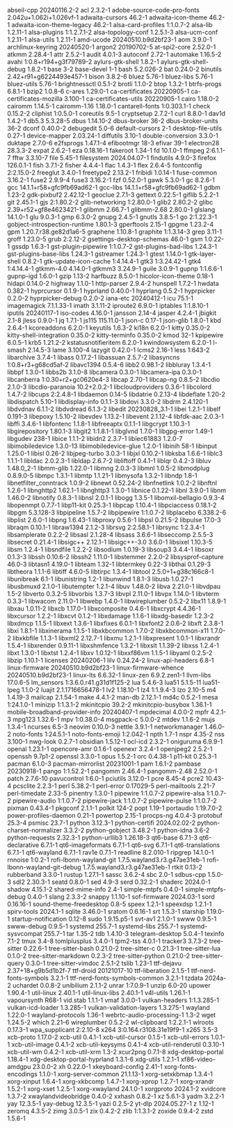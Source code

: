 abseil-cpp 20240116.2-2
acl 2.3.2-1
adobe-source-code-pro-fonts 2.042u+1.062i+1.026vf-1
adwaita-cursors 46.2-1
adwaita-icon-theme 46.2-1
adwaita-icon-theme-legacy 46.2-1
alsa-card-profiles 1:1.0.7-2
alsa-lib 1.2.11-1
alsa-plugins 1:1.2.7.1-2
alsa-topology-conf 1.2.5.1-3
alsa-ucm-conf 1.2.11-1
alsa-utils 1.2.11-1
amd-ucode 20240510.b9d2bf23-1
aom 3.9.0-1
archlinux-keyring 20240520-1
argon2 20190702-5
at-spi2-core 2.52.0-1
atkmm 2.28.4-1
attr 2.5.2-1
audit 4.0.1-3
autoconf 2.72-1
automake 1.16.5-2
avahi 1:0.8+r194+g3f79789-2
aylurs-gtk-shell 1.8.2-1
aylurs-gtk-shell-debug 1.8.2-1
base 3-2
base-devel 1-1
bash 5.2.026-2
bat 0.24.0-2
binutils 2.42+r91+g6224493e457-1
bison 3.8.2-6
bluez 5.76-1
bluez-libs 5.76-1
bluez-utils 5.76-1
brightnessctl 0.5.1-2
brotli 1.1.0-2
btop 1.3.2-1
btrfs-progs 6.8.1-1
bzip2 1.0.8-6
c-ares 1.29.0-1
ca-certificates 20220905-1
ca-certificates-mozilla 3.100-1
ca-certificates-utils 20220905-1
cairo 1.18.0-2
cairomm 1.14.5-1
cairomm-1.16 1.18.0-1
cantarell-fonts 1:0.303.1-1
check 0.15.2-2
cliphist 1:0.5.0-1
coreutils 9.5-1
cryptsetup 2.7.2-1
curl 8.8.0-1
dav1d 1.4.2-1
db5.3 5.3.28-5
dbus 1.14.10-2
dbus-broker 36-2
dbus-broker-units 36-2
dconf 0.40.0-2
debugedit 5.0-6
default-cursors 2-1
desktop-file-utils 0.27-1
device-mapper 2.03.24-1
diffutils 3.10-1
double-conversion 3.3.0-1
duktape 2.7.0-6
e2fsprogs 1.47.1-4
efibootmgr 18-3
efivar 39-1
electron28 28.3.3-2
expat 2.6.2-1
eza 0.18.16-1
fakeroot 1.34-1
fd 10.1.0-1
ffmpeg 2:6.1.1-7
fftw 3.3.10-7
file 5.45-1
filesystem 2024.04.07-1
findutils 4.9.0-3
firefox 126.0.1-1
fish 3.7.1-2
fisher 4.4.4-1
flac 1.4.3-1
flex 2.6.4-5
fontconfig 2:2.15.0-2
freeglut 3.4.0-1
freetype2 2.13.2-1
fribidi 1.0.14-1
fuse-common 3.16.2-1
fuse2 2.9.9-4
fuse3 3.16.2-1
fzf 0.52.0-1
gawk 5.3.0-1
gc 8.2.6-1
gcc 14.1.1+r58+gfc9fb69ad62-1
gcc-libs 14.1.1+r58+gfc9fb69ad62-1
gdbm 1.23-2
gdk-pixbuf2 2.42.12-1
geoclue 2.7.1-3
gettext 0.22.5-1
giflib 5.2.2-1
git 2.45.1-1
gjs 2:1.80.2-2
glib-networking 1:2.80.0-1
glib2 2.80.2-2
glibc 2.39+r52+gf8e4623421-1
glibmm 2.66.7-1
glibmm-2.68 2.80.0-1
glslang 14.1.0-1
glu 9.0.3-1
gmp 6.3.0-2
gnupg 2.4.5-1
gnutls 3.8.5-1
go 2:1.22.3-1
gobject-introspection-runtime 1.80.1-3
gperftools 2.15-1
gpgme 1.23.2-4
gpm 1.20.7.r38.ge82d1a6-5
graphene 1.10.8-1
graphite 1:1.3.14-3
grep 3.11-1
groff 1.23.0-5
grub 2:2.12-2
gsettings-desktop-schemas 46.0-1
gsm 1.0.22-1
gssdp 1.6.3-1
gst-plugin-pipewire 1:1.0.7-2
gst-plugins-bad-libs 1.24.3-1
gst-plugins-base-libs 1.24.3-1
gstreamer 1.24.3-1
gtest 1.14.0-1
gtk-layer-shell 0.8.2-1
gtk-update-icon-cache 1:4.14.4-1
gtk3 1:3.24.42-1
gtk4 1:4.14.4-1
gtkmm-4.0 4.14.0-1
gtkmm3 3.24.9-1
guile 3.0.9-1
gupnp 1:1.6.6-1
gupnp-igd 1.6.0-1
gzip 1.13-2
harfbuzz 8.5.0-1
hicolor-icon-theme 0.18-1
hidapi 0.14.0-2
highway 1.1.0-1
http-parser 2.9.4-2
hunspell 1.7.2-1
hwdata 0.382-1
hyprcursor 0.1.9-1
hyprland 0.40.0-1
hyprlang 0.5.2-1
hyprpicker 0.2.0-2
hyprpicker-debug 0.2.0-2
iana-etc 20240412-1
icu 75.1-1
imagemagick 7.1.1.33-1
imath 3.1.11-2
iproute2 6.9.0-1
iptables 1:1.8.10-1
iputils 20240117-1
iso-codes 4.16.0-1
jansson 2.14-4
jasper 4.2.4-1
jbigkit 2.1-8
jless 0.9.0-1
jq 1.7.1-1
js115 115.11.0-1
json-c 0.17-1
json-glib 1.8.0-1
kbd 2.6.4-1
kcoreaddons 6.2.0-1
keyutils 1.6.3-2
ki18n 6.2.0-1
kitty 0.35.0-2
kitty-shell-integration 0.35.0-2
kitty-terminfo 0.35.0-2
kmod 32-1
kpipewire 6.0.5-1
krb5 1.21.2-2
kstatusnotifieritem 6.2.0-1
kwindowsystem 6.2.0-1
l-smash 2.14.5-3
lame 3.100-4
lazygit 0.42.0-1
lcms2 2.16-1
less 1:643-2
libarchive 3.7.4-1
libass 0.17.2-1
libassuan 2.5.7-2
libasyncns 1:0.8+r3+g68cd5af-2
libavc1394 0.5.4-6
libb2 0.98.1-2
libbluray 1.3.4-1
libbpf 1.3.0-1
libbs2b 3.1.0-8
libcamera 0.3.0-1
libcamera-ipa 0.3.0-1
libcanberra 1:0.30+r2+gc0620e4-3
libcap 2.70-1
libcap-ng 0.8.5-2
libcdio 2.1.0-3
libcdio-paranoia 10.2+2.0.2-1
libcloudproviders 0.3.6-1
libcolord 1.4.7-2
libcups 2:2.4.8-1
libdaemon 0.14-5
libdatrie 0.2.13-4
libdeflate 1.20-2
libdispatch 5.10-1
libdisplay-info 0.1.1-3
libdovi 3.3.0-2
libdrm 2.4.120-1
libdvdnav 6.1.1-2
libdvdread 6.1.3-2
libedit 20230828_3.1-1
libei 1.2.1-1
libelf 0.191-3
libepoxy 1.5.10-2
libevdev 1.13.2-1
libevent 2.1.12-4
libfdk-aac 2.0.3-1
libffi 3.4.6-1
libfontenc 1.1.8-1
libfreeaptx 0.1.1-1
libgcrypt 1.10.3-1
libgirepository 1.80.1-3
libgit2 1:1.8.1-1
libglvnd 1.7.0-1
libgpg-error 1.49-1
libgudev 238-1
libice 1.1.1-2
libidn2 2.3.7-1
libiec61883 1.2.0-7
libimobiledevice 1.3.0-13
libimobiledevice-glue 1.2.0-1
libinih 58-1
libinput 1.25.0-1
libisl 0.26-2
libjpeg-turbo 3.0.3-1
libjxl 0.10.2-1
libksba 1.6.6-1
liblc3 1.1.1-1
libldac 2.0.2.3-1
libldap 2.6.7-2
libliftoff 0.4.1-1
liblqr 0.4.2-3
libluv 1.48.0_2-1
libmm-glib 1.22.0-1
libmng 2.0.3-3
libmnl 1.0.5-2
libmodplug 0.8.9.0-5
libmpc 1.3.1-1
libmtp 1.1.21-1
libmysofa 1.3.2-1
libndp 1.8-1
libnetfilter_conntrack 1.0.9-2
libnewt 0.52.24-2
libnfnetlink 1.0.2-2
libnftnl 1.2.6-1
libnghttp2 1.62.1-1
libnghttp3 1.3.0-1
libnice 0.1.22-1
libnl 3.9.0-1
libnm 1.46.0-2
libnotify 0.8.3-1
libnsl 2.0.1-1
libogg 1.3.5-1
libomxil-bellagio 0.9.3-4
libopenmpt 0.7.7-1
libp11-kit 0.25.3-1
libpcap 1.10.4-1
libpciaccess 0.18.1-2
libpgm 5.3.128-3
libpipeline 1.5.7-2
libpipewire 1:1.0.7-2
libplacebo 6.338.2-6
libplist 2.6.0-1
libpng 1.6.43-1
libproxy 0.5.6-1
libpsl 0.21.5-2
libpulse 17.0-3
libraqm 0.10.1-1
libraw1394 2.1.2-3
librsvg 2:2.58.1-1
librsync 1:2.3.4-1
libsamplerate 0.2.2-2
libsasl 2.1.28-4
libsass 3.6.6-1
libseccomp 2.5.5-3
libsecret 0.21.4-1
libsigc++ 2.12.1-1
libsigc++-3.0 3.6.0-1
libsixel 1.10.3-5
libsm 1.2.4-1
libsndfile 1.2.2-2
libsodium 1.0.19-3
libsoup3 3.4.4-1
libsoxr 0.1.3-3
libssh 0.10.6-2
libssh2 1.11.0-1
libstemmer 2.2.0-2
libsysprof-capture 46.0-3
libtasn1 4.19.0-1
libteam 1.32-1
libtermkey 0.22-3
libthai 0.1.29-3
libtheora 1.1.1-6
libtiff 4.6.0-5
libtirpc 1.3.4-1
libtool 2.5.0+1+g38c166c8-1
libunibreak 6.1-1
libunistring 1.2-1
libunwind 1.8.1-3
libusb 1.0.27-1
libusbmuxd 2.1.0-1
libutempter 1.2.1-4
libuv 1.48.0-2
libva 2.21.0-1
libvdpau 1.5-2
libverto 0.3.2-5
libvorbis 1.3.7-3
libvpl 2.11.0-1
libvpx 1.14.0-1
libvterm 0.3.3-1
libwacom 2.11.0-1
libwebp 1.4.0-1
libwireplumber 0.5.2-2
libx11 1.8.9-1
libxau 1.0.11-2
libxcb 1.17.0-1
libxcomposite 0.4.6-1
libxcrypt 4.4.36-1
libxcursor 1.2.2-1
libxcvt 0.1.2-1
libxdamage 1.1.6-1
libxdg-basedir 1.2.3-2
libxdmcp 1.1.5-1
libxext 1.3.6-1
libxfixes 6.0.1-1
libxfont2 2.0.6-2
libxft 2.3.8-1
libxi 1.8.1-1
libxinerama 1.1.5-1
libxkbcommon 1.7.0-2
libxkbcommon-x11 1.7.0-2
libxkbfile 1.1.3-1
libxml2 2.12.7-1
libxmu 1.2.1-1
libxpresent 1.0.1-1
libxrandr 1.5.4-1
libxrender 0.9.11-1
libxshmfence 1.3.2-1
libxslt 1.1.39-2
libxss 1.2.4-1
libxt 1.3.0-1
libxtst 1.2.4-1
libxv 1.0.12-1
libxxf86vm 1.1.5-1
libyaml 0.2.5-2
libzip 1.10.1-1
licenses 20240206-1
lilv 0.24.24-2
linux-api-headers 6.8-1
linux-firmware 20240510.b9d2bf23-1
linux-firmware-whence 20240510.b9d2bf23-1
linux-lts 6.6.32-1
linux-zen 6.9.2.zen1-1
llvm-libs 17.0.6-5
lm_sensors 1:3.6.0.r41.g31d1f125-2
lua 5.4.6-3
lua51 5.1.5-11
lua51-lpeg 1.1.0-2
luajit 2.1.1716656478-1
lv2 1.18.10-1
lz4 1:1.9.4-3
lzo 2.10-5
m4 1.4.19-3
mailcap 2.1.54-1
make 4.4.1-2
man-db 2.12.1-1
md4c 0.5.2-1
mesa 1:24.1.0-1
minizip 1:1.3.1-2
mkinitcpio 39.2-2
mkinitcpio-busybox 1.36.1-1
mobile-broadband-provider-info 20240407-1
mpdecimal 4.0.0-2
mpfr 4.2.1-3
mpg123 1.32.6-1
mpv 1:0.38.0-4
msgpack-c 5.0.0-2
mtdev 1.1.6-2
mujs 1.3.4-1
ncurses 6.5-3
neovim 0.10.0-3
nettle 3.9.1-1
networkmanager 1.46.0-2
noto-fonts 1:24.5.1-1
noto-fonts-emoji 1:2.042-1
npth 1.7-1
nspr 4.35-2
nss 3.100-1
nwg-look 0.2.7-1
obsidian 1.5.12-1
ocl-icd 2.3.2-1
oniguruma 6.9.9-1
openal 1.23.1-1
opencore-amr 0.1.6-1
openexr 3.2.4-1
openjpeg2 2.5.2-1
openssh 9.7p1-2
openssl 3.3.0-1
opus 1.5.2-1
orc 0.4.38-1
p11-kit 0.25.3-1
pacman 6.1.0-3
pacman-mirrorlist 20231001-1
pam 1.6.1-2
pambase 20230918-1
pango 1:1.52.2-1
pangomm 2.46.4-1
pangomm-2.48 2.52.0-1
patch 2.7.6-10
pavucontrol 1:6.0-1
pciutils 3.12.0-1
pcre 8.45-4
pcre2 10.43-4
pcsclite 2.2.3-1
perl 5.38.2-1
perl-error 0.17029-5
perl-mailtools 2.21-7
perl-timedate 2.33-5
pinentry 1.3.0-1
pipewire 1:1.0.7-2
pipewire-alsa 1:1.0.7-2
pipewire-audio 1:1.0.7-2
pipewire-jack 1:1.0.7-2
pipewire-pulse 1:1.0.7-2
pixman 0.43.4-1
pkgconf 2.1.1-1
polkit 124-2
popt 1.19-1
portaudio 1:19.7.0-2
power-profiles-daemon 0.21-1
powertop 2.15-1
procps-ng 4.0.4-3
protobuf 25.3-4
psmisc 23.7-1
python 3.12.3-1
python-certifi 2024.02.02-2
python-charset-normalizer 3.3.2-2
python-gobject 3.48.2-1
python-idna 3.6-2
python-requests 2.32.3-1
python-urllib3 1.26.18-3
qt6-base 6.7.1-3
qt6-declarative 6.7.1-1
qt6-imageformats 6.7.1-1
qt6-svg 6.7.1-1
qt6-translations 6.7.1-1
qt6-wayland 6.7.1-1
rav1e 0.7.1-1
readline 8.2.010-1
ripgrep 14.1.0-1
rnnoise 1:0.2-1
rofi-lbonn-wayland-git 1.7.5.wayland3.r3.g47ae31eb-1
rofi-lbonn-wayland-git-debug 1.7.5.wayland3.r3.g47ae31eb-1
rtkit 0.13-2
rubberband 3.3.0-1
rustup 1.27.1-1
sassc 3.6.2-4
sbc 2.0-1
sdbus-cpp 1.5.0-3
sdl2 2.30.3-1
seatd 0.8.0-1
sed 4.9-3
serd 0.32.2-1
shaderc 2024.0-1
shadow 4.15.1-2
shared-mime-info 2.4-1
simple-mtpfs 0.4.0-1
simple-mtpfs-debug 0.4.0-1
slang 2.3.3-2
snappy 1.1.10-1
sof-firmware 2024.03-1
sord 0.16.16-1
sound-theme-freedesktop 0.8-5
speex 1.2.1-1
speexdsp 1.2.1-1
spirv-tools 2024.1-1
sqlite 3.46.0-1
sratom 0.6.16-1
srt 1.5.3-1
starship 1.19.0-1
startup-notification 0.12-8
sudo 1.9.15.p5-1
svt-av1 2.1.0-1
swww 0.9.5-1
swww-debug 0.9.5-1
systemd 255.7-1
systemd-libs 255.7-1
systemd-sysvcompat 255.7-1
tar 1.35-2
tdb 1.4.10-3
telegram-desktop 5.0.4-1
texinfo 7.1-2
tmux 3.4-8
tomlplusplus 3.4.0-1
tpm2-tss 4.0.1-1
tracker3 3.7.3-2
tree-sitter 0.22.6-1
tree-sitter-bash 0.21.0-2
tree-sitter-c 0.21.3-1
tree-sitter-lua 0.1.0-2
tree-sitter-markdown 0.2.3-2
tree-sitter-python 0.21.0-2
tree-sitter-query 0.3.0-1
tree-sitter-vimdoc 2.5.1-2
tslib 1.23-1
ttf-dejavu 2.37+18+g9b5d1b2f-7
ttf-droid 20121017-10
ttf-liberation 2.1.5-1
ttf-nerd-fonts-symbols 3.2.1-1
ttf-nerd-fonts-symbols-common 3.2.1-1
tzdata 2024a-2
uchardet 0.0.8-2
unibilium 2.1.1-2
unrar 1:7.0.9-1
unzip 6.0-20
upower 1.90.4-1
util-linux 2.40.1-1
util-linux-libs 2.40.1-1
v4l-utils 1.26.1-1
vapoursynth R68-1
vid.stab 1.1.1-1
vmaf 3.0.0-1
vulkan-headers 1:1.3.285-1
vulkan-icd-loader 1.3.285-1
vulkan-validation-layers 1.3.275-1
wayland 1.22.0-1
wayland-protocols 1.36-1
webrtc-audio-processing-1 1.3-2
wget 1.24.5-2
which 2.21-6
wireplumber 0.5.2-2
wl-clipboard 1:2.2.1-1
wlroots 0.17.3-1
wpa_supplicant 2:2.10-8
x264 3:0.164.r3108.31e19f9-1
x265 3.5-3
xcb-proto 1.17.0-2
xcb-util 0.4.1-1
xcb-util-cursor 0.1.5-1
xcb-util-errors 1.0.1-1
xcb-util-image 0.4.1-2
xcb-util-keysyms 0.4.1-4
xcb-util-renderutil 0.3.10-1
xcb-util-wm 0.4.2-1
xcb-util-xrm 1.3-2
xcur2png 0.7.1-8
xdg-desktop-portal 1.18.4-1
xdg-desktop-portal-hyprland 1.3.1-6
xdg-utils 1.2.1-1
xf86-video-amdgpu 23.0.0-2
xh 0.22.0-1
xkeyboard-config 2.41-1
xorg-fonts-encodings 1.1.0-1
xorg-server-common 21.1.13-1
xorg-setxkbmap 1.3.4-1
xorg-xinput 1.6.4-1
xorg-xkbcomp 1.4.7-1
xorg-xprop 1.2.7-1
xorg-xrandr 1.5.2-1
xorg-xset 1.2.5-1
xorg-xwayland 24.1.0-1
xorgproto 2024.1-2
xvidcore 1.3.7-2
xwaylandvideobridge 0.4.0-2
xxhash 0.8.2-1
xz 5.6.1-3
yadm 3.2.2-1
yay 12.3.5-1
yay-debug 12.3.5-1
yazi 0.2.5-2
yt-dlp 2024.05.27-1
z 1.12-1
zeromq 4.3.5-2
zimg 3.0.5-1
zix 0.4.2-2
zlib 1:1.3.1-2
zoxide 0.9.4-2
zstd 1.5.6-1
